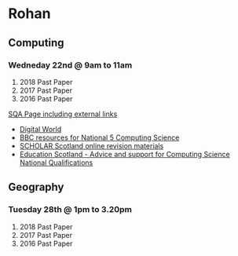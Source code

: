 # Rohan

## Computing
### Wedneday 22nd @ 9am to 11am

1. 2018 Past Paper
2. 2017 Past Paper
3. 2016 Past Paper

[SQA Page including external links](https://www.sqa.org.uk/sqa/48477.html)

- [Digital World](https://www.digitalworld.net)
- [BBC resources for National 5 Computing Science](https://www.bbc.com/bitesize/subjects/zfs3kqt)
- [SCHOLAR Scotland online revision materials](https://scholar.hw.ac.uk/index.html)
- [Education Scotland - Advice and support for Computing Science National Qualifications](https://education.gov.scot/nationalqualifications/resources#k=owstaxIdNQResourceSubject:Computing%20Science*)



## Geography
### Tuesday 28th @ 1pm to 3.20pm

1. 2018 Past Paper
2. 2017 Past Paper
3. 2016 Past Paper







